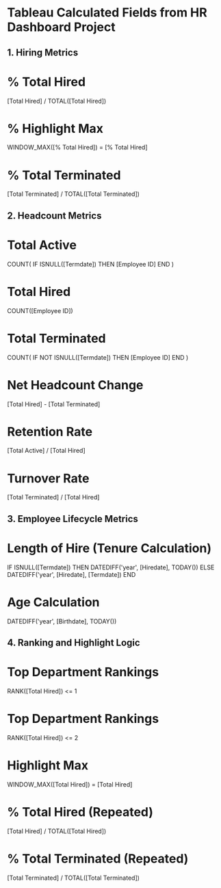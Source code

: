 # Tableau Calculated Fields from HR Dashboard Project

## 1. Hiring Metrics

# % Total Hired
[Total Hired] / TOTAL([Total Hired])

# % Highlight Max
WINDOW_MAX([% Total Hired]) = [% Total Hired]

# % Total Terminated
[Total Terminated] / TOTAL([Total Terminated])

## 2. Headcount Metrics

# Total Active
COUNT(
  IF ISNULL([Termdate]) 
  THEN [Employee ID] 
  END
)

# Total Hired
COUNT([Employee ID])

# Total Terminated
COUNT(
  IF NOT ISNULL([Termdate]) 
  THEN [Employee ID] 
  END
)

# Net Headcount Change
[Total Hired] - [Total Terminated]

# Retention Rate
[Total Active] / [Total Hired]

# Turnover Rate
[Total Terminated] / [Total Hired]

## 3. Employee Lifecycle Metrics

# Length of Hire (Tenure Calculation)
IF ISNULL([Termdate]) THEN 
  DATEDIFF('year', [Hiredate], TODAY()) 
ELSE 
  DATEDIFF('year', [Hiredate], [Termdate]) 
END

# Age Calculation
DATEDIFF('year', [Birthdate], TODAY())

## 4. Ranking and Highlight Logic

# Top Department Rankings
RANK([Total Hired]) <= 1

# Top Department Rankings
RANK([Total Hired]) <= 2

# Highlight Max
WINDOW_MAX([Total Hired]) = [Total Hired]

# % Total Hired (Repeated)
[Total Hired] / TOTAL([Total Hired])

# % Total Terminated (Repeated)
[Total Terminated] / TOTAL([Total Terminated])
